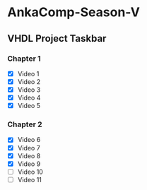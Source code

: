 # AnkaComp-Season-V

## VHDL Project Taskbar

### Chapter 1

* [x] Video 1
* [x] Video 2
* [x] Video 3
* [x] Video 4
* [x] Video 5

### Chapter 2

* [x] Video 6
* [x] Video 7
* [x] Video 8
* [x] Video 9
* [ ] Video 10
* [ ] Video 11
